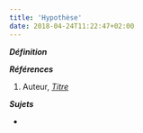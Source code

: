 ```yaml
---
title: 'Hypothèse'
date: 2018-04-24T11:22:47+02:00
---
```


***Définition*** 

>

***Références***

1. Auteur, <u>*Titre*</u>

***Sujets***

- 
